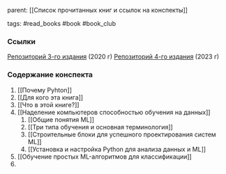 parent: [[Список прочитанных книг и ссылок на конспекты]]

tags: #read_books #book #book_club 

### Ссылки

[Репозиторий 3-го издания](https://github.com/rasbt/python-machine-learning-book-3rd-edition) (2020 г)
[Репозиторий 4-го издания](https://github.com/rasbt/machine-learning-book) (2023 г)
### Содержание конспекта

1. [[Почему Pyhton]]
2. [[Для кого эта книга]]
3. [[Что в этой книге?]]
4. [[Наделение компьютеров способностью обучения на данных]]
	1. [[Общие понятия ML]]
	2. [[Три типа обучения и основная терминология]]
	3. [[Строительные блоки для успешного проектирования систем ML]]
	4. [[Установка и настройка Python для анализа данных и ML]]
5. [[Обучение простых ML-алгоритмов для классификации]]
6. 

